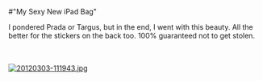#"My Sexy New iPad Bag"

I pondered Prada or Targus, but in the end, I went with this beauty. All the better for the stickers on the back too. 100% guaranteed not to get stolen.

<br /><br /><a href="http://conoroneill.net/wp-content/uploads/2012/03/20120303-111943.jpg"><img src="http://conoroneill.net/wp-content/uploads/2012/03/20120303-111943.jpg" alt="20120303-111943.jpg" class="alignnone size-full" /></a>